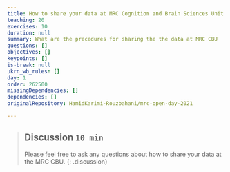 ```yaml
---
title: How to share your data at MRC Cognition and Brain Sciences Unit (Roni Tibon)
teaching: 20
exercises: 10
duration: null
summary: What are the precedures for sharing the the data at MRC CBU
questions: []
objectives: []
keypoints: []
is-break: null
ukrn_wb_rules: []
day: 1
order: 262500
missingDependencies: []
dependencies: []
originalRepository: HamidKarimi-Rouzbahani/mrc-open-day-2021

---
```

> ## Discussion `10 min`
> Please feel free to ask any questions about how to share your data at the MRC CBU.
{: .discussion}